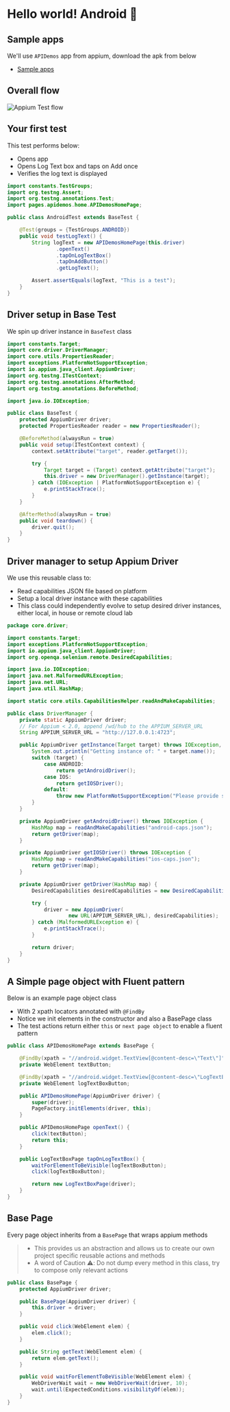 # Hello world! Android 🙌

## Sample apps

We'll use `APIDemos` app from appium, download the apk from below

- [Sample apps](https://github.com/appium/appium/tree/master/sample-code/apps)

## Overall flow

![Appium Test flow](images/appium-test-flow.png)

## Your first test

This test performs below:

- Opens app
- Opens Log Text box and taps on Add once
- Verifies the log text is displayed

```java
import constants.TestGroups;
import org.testng.Assert;
import org.testng.annotations.Test;
import pages.apidemos.home.APIDemosHomePage;

public class AndroidTest extends BaseTest {

    @Test(groups = {TestGroups.ANDROID})
    public void testLogText() {
        String logText = new APIDemosHomePage(this.driver)
                .openText()
                .tapOnLogTextBox()
                .tapOnAddButton()
                .getLogText();

        Assert.assertEquals(logText, "This is a test");
    }
}

```

## Driver setup in Base Test

We spin up driver instance in `BaseTest` class

```java
import constants.Target;
import core.driver.DriverManager;
import core.utils.PropertiesReader;
import exceptions.PlatformNotSupportException;
import io.appium.java_client.AppiumDriver;
import org.testng.ITestContext;
import org.testng.annotations.AfterMethod;
import org.testng.annotations.BeforeMethod;

import java.io.IOException;

public class BaseTest {
    protected AppiumDriver driver;
    protected PropertiesReader reader = new PropertiesReader();

    @BeforeMethod(alwaysRun = true)
    public void setup(ITestContext context) {
        context.setAttribute("target", reader.getTarget());

        try {
            Target target = (Target) context.getAttribute("target");
            this.driver = new DriverManager().getInstance(target);
        } catch (IOException | PlatformNotSupportException e) {
            e.printStackTrace();
        }
    }

    @AfterMethod(alwaysRun = true)
    public void teardown() {
        driver.quit();
    }
}
```

## Driver manager to setup Appium Driver

We use this reusable class to:

- Read capabilities JSON file based on platform
- Setup a local driver instance with these capabilities
- This class could independently evolve to setup desired driver instances, either local, in house or
  remote cloud lab

```java
package core.driver;

import constants.Target;
import exceptions.PlatformNotSupportException;
import io.appium.java_client.AppiumDriver;
import org.openqa.selenium.remote.DesiredCapabilities;

import java.io.IOException;
import java.net.MalformedURLException;
import java.net.URL;
import java.util.HashMap;

import static core.utils.CapabilitiesHelper.readAndMakeCapabilities;

public class DriverManager {
    private static AppiumDriver driver;
    // For Appium < 2.0, append /wd/hub to the APPIUM_SERVER_URL
    String APPIUM_SERVER_URL = "http://127.0.0.1:4723";

    public AppiumDriver getInstance(Target target) throws IOException, PlatformNotSupportException {
        System.out.println("Getting instance of: " + target.name());
        switch (target) {
            case ANDROID:
                return getAndroidDriver();
            case IOS:
                return getIOSDriver();
            default:
                throw new PlatformNotSupportException("Please provide supported target");
        }
    }

    private AppiumDriver getAndroidDriver() throws IOException {
        HashMap map = readAndMakeCapabilities("android-caps.json");
        return getDriver(map);
    }

    private AppiumDriver getIOSDriver() throws IOException {
        HashMap map = readAndMakeCapabilities("ios-caps.json");
        return getDriver(map);
    }

    private AppiumDriver getDriver(HashMap map) {
        DesiredCapabilities desiredCapabilities = new DesiredCapabilities(map);

        try {
            driver = new AppiumDriver(
                    new URL(APPIUM_SERVER_URL), desiredCapabilities);
        } catch (MalformedURLException e) {
            e.printStackTrace();
        }

        return driver;
    }
}
```

## A Simple page object with Fluent pattern

Below is an example page object class

- With 2 xpath locators annotated with `@FindBy`
- Notice we init elements in the constructor and also a BasePage class
- The test actions return either `this` or `next page object` to enable a fluent pattern

```java
public class APIDemosHomePage extends BasePage {

    @FindBy(xpath = "//android.widget.TextView[@content-desc=\"Text\"]")
    private WebElement textButton;

    @FindBy(xpath = "//android.widget.TextView[@content-desc=\"LogTextBox\"]")
    private WebElement logTextBoxButton;

    public APIDemosHomePage(AppiumDriver driver) {
        super(driver);
        PageFactory.initElements(driver, this);
    }

    public APIDemosHomePage openText() {
        click(textButton);
        return this;
    }

    public LogTextBoxPage tapOnLogTextBox() {
        waitForElementToBeVisible(logTextBoxButton);
        click(logTextBoxButton);

        return new LogTextBoxPage(driver);
    }
}
```

## Base Page

Every page object inherits from a `BasePage` that wraps appium methods

> - This provides us an abstraction and allows us to create our own project specific reusable
>   actions and methods
> - A word of Caution ⚠️: Do not dump every method in this class, try to compose only relevant
>   actions

```java
public class BasePage {
    protected AppiumDriver driver;

    public BasePage(AppiumDriver driver) {
        this.driver = driver;
    }

    public void click(WebElement elem) {
        elem.click();
    }

    public String getText(WebElement elem) {
        return elem.getText();
    }

    public void waitForElementToBeVisible(WebElement elem) {
        WebDriverWait wait = new WebDriverWait(driver, 10);
        wait.until(ExpectedConditions.visibilityOf(elem));
    }
}
```
